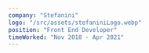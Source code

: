 ```yaml
---
company: "Stefanini"
logo: "/src/assets/stefaniniLogo.webp"
position: "Front End Developer"
timeWorked: "Nov 2018 - Apr 2021"
---
```

